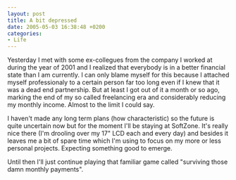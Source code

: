 ```yaml
---
layout: post
title: A bit depressed
date: 2005-05-03 16:38:48 +0200
categories:
- Life
---
```

<p>Yesterday I met with some ex-collegues from the company I worked at during the year of 2001 and I realized that everybody is in a better financial state than I am currently. I can only blame myself for this because I attached myself professionaly to a certain person far too long even if I knew that it was a dead end partnership. But at least I got out of it a month or so ago, marking the end of my so called freelancing era and considerably reducing my monthly income. Almost to the limit I could say.</p>
<p>I haven't made any long term plans (how characteristic) so the future is quite uncertain now but for the moment I'll be staying at SoftZone. It's really nice there (I'm drooling over my 17" LCD each and every day) and besides it leaves me a bit of spare time which I'm using to focus on my more or less personal projects. Expecting something good to emerge.</p>
<p>Until then I'll just continue playing that familiar game called "surviving those damn monthly payments".</p>

